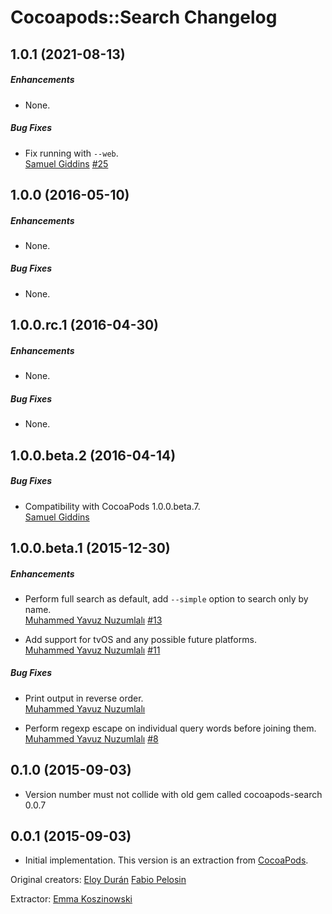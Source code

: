 # Cocoapods::Search Changelog

## 1.0.1 (2021-08-13)

##### Enhancements

- None.

##### Bug Fixes

- Fix running with `--web`.  
  [Samuel Giddins](https://github.com/segiddins)
  [#25](https://github.com/CocoaPods/cocoapods-search/issues/25)

## 1.0.0 (2016-05-10)

##### Enhancements

- None.

##### Bug Fixes

- None.

## 1.0.0.rc.1 (2016-04-30)

##### Enhancements

- None.

##### Bug Fixes

- None.

## 1.0.0.beta.2 (2016-04-14)

##### Bug Fixes

- Compatibility with CocoaPods 1.0.0.beta.7.  
  [Samuel Giddins](https://github.com/segiddins)

## 1.0.0.beta.1 (2015-12-30)

##### Enhancements

- Perform full search as default, add `--simple` option to search only by
  name.  
  [Muhammed Yavuz Nuzumlalı](https://github.com/manuyavuz)
  [#13](https://github.com/CocoaPods/cocoapods-search/issues/13)

- Add support for tvOS and any possible future platforms.  
  [Muhammed Yavuz Nuzumlalı](https://github.com/manuyavuz)
  [#11](https://github.com/CocoaPods/cocoapods-search/issues/11)

##### Bug Fixes

- Print output in reverse order.  
  [Muhammed Yavuz Nuzumlalı](https://github.com/manuyavuz)

- Perform regexp escape on individual query words before joining them.  
  [Muhammed Yavuz Nuzumlalı](https://github.com/manuyavuz)
  [#8](https://github.com/CocoaPods/cocoapods-search/issues/8)

## 0.1.0 (2015-09-03)

- Version number must not collide with old gem called cocoapods-search 0.0.7

## 0.0.1 (2015-09-03)

- Initial implementation. This version is an extraction from [CocoaPods](https://github.com/CocoaPods/CocoaPods).

Original creators:
[Eloy Durán](https://github.com/alloy)
[Fabio Pelosin](https://github.com/fabiopelosin)

Extractor:
[Emma Koszinowski](http://github.com/emkosz)
